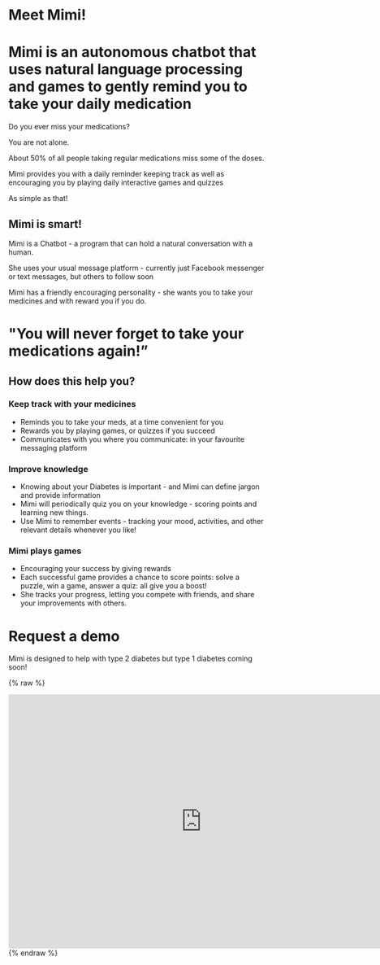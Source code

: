 # Meet Mimi!

# Mimi is an autonomous chatbot that uses natural language processing and games to gently remind you to take your daily medication

Do you ever miss your medications? 

You are not alone. 

About 50% of all people taking regular medications miss some of the doses. 

Mimi provides you with a daily reminder keeping track as well as encouraging you by playing daily interactive games and quizzes

As simple as that!


## Mimi is smart!

Mimi is a Chatbot - a program that can hold a natural conversation with a human. 

She uses your usual message platform - currently just Facebook messenger or text messages, but others to follow soon

Mimi has a friendly encouraging personality - she wants you to take your medicines and with reward you if you do.

# "You will never forget to take your medications again!”

## How does this help you?

### Keep track with your medicines

- Reminds you to take your meds, at a time convenient for you
- Rewards you by playing games, or quizzes if you succeed
- Communicates with you where you communicate: in your favourite messaging platform 

### Improve knowledge

- Knowing about your Diabetes is important - and Mimi can define jargon and provide information
- Mimi will periodically quiz you on your knowledge - scoring points and learning new things.
- Use Mimi to remember events - tracking your mood, activities, and other relevant details whenever you like!


### Mimi plays games

- Encouraging your success by giving rewards
- Each successful game provides a chance to score points: solve a puzzle, win a game, answer a quiz: all give you a boost!
- She tracks your progress, letting you compete with friends, and share your improvements with others.

# Request a demo

Mimi is designed to help with type 2 diabetes but type 1 diabetes coming soon! 

{% raw %}
<iframe src="https://docs.google.com/forms/d/e/1FAIpQLSd-gT8beLEC4vrQGBur-cSWGwTmDB2JI4g_ZccE_DrFF-qcDg/viewform?embedded=true" width="760" height="500" frameborder="0" marginheight="0" marginwidth="0">Loading...</iframe>
{% endraw %}
